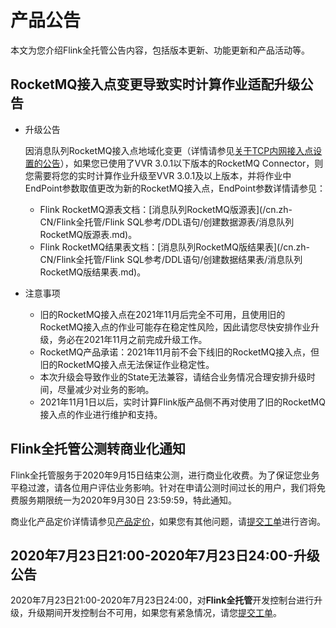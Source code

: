 # 产品公告

本文为您介绍Flink全托管公告内容，包括版本更新、功能更新和产品活动等。

## RocketMQ接入点变更导致实时计算作业适配升级公告

-   升级公告

    因消息队列RocketMQ接入点地域化变更（详情请参见[关于TCP内网接入点设置的公告]()），如果您已使用了VVR 3.0.1以下版本的RocketMQ Connector，则您需要将您的实时计算作业升级至VVR 3.0.1及以上版本，并将作业中EndPoint参数取值更改为新的RocketMQ接入点，EndPoint参数详情请参见：

    -   Flink RocketMQ源表文档：[消息队列RocketMQ版源表](/cn.zh-CN/Flink全托管/Flink SQL参考/DDL语句/创建数据源表/消息队列RocketMQ版源表.md)。
    -   Flink RocketMQ结果表文档：[消息队列RocketMQ版结果表](/cn.zh-CN/Flink全托管/Flink SQL参考/DDL语句/创建数据结果表/消息队列RocketMQ版结果表.md)。
-   注意事项
    -   旧的RocketMQ接入点在2021年11月后完全不可用，且使用旧的RocketMQ接入点的作业可能存在稳定性风险，因此请您尽快安排作业升级，务必在2021年11月之前完成升级工作。
    -   RocketMQ产品承诺：2021年11月前不会下线旧的RocketMQ接入点，但旧的RocketMQ接入点无法保证作业稳定性。
    -   本次升级会导致作业的State无法兼容，请结合业务情况合理安排升级时间，尽量减少对业务的影响。
    -   2021年11月1日以后，实时计算Flink版产品侧不再对使用了旧的RocketMQ接入点的作业进行维护和支持。

## Flink全托管公测转商业化通知

Flink全托管服务于2020年9月15日结束公测，进行商业化收费。为了保证您业务平稳过渡，请各位用户评估业务影响。针对在申请公测时间过长的用户，我们将免费服务期限统一为2020年9月30日 23:59:59，特此通知。

商业化产品定价详情请参见[产品定价](/cn.zh-CN/Flink全托管/产品定价.md)，如果您有其他问题，请[提交工单](https://selfservice.console.aliyun.com/ticket/createIndex?accounttraceid=f7b76db740fa486baa4b63bd5848fbc1idrb)进行咨询。

## 2020年7月23日21:00-2020年7月23日24:00-升级公告

2020年7月23日21:00-2020年7月23日24:00，对**Flink全托管**开发控制台进行升级，升级期间开发控制台不可用，如果您有紧急情况，请您[提交工单](https://selfservice.console.aliyun.com/ticket/createIndex?accounttraceid=f7b76db740fa486baa4b63bd5848fbc1idrb)。

